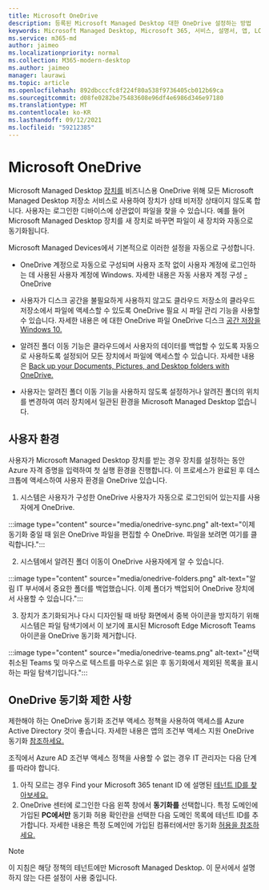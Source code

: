 ```yaml
---
title: Microsoft OneDrive
description: 등록된 Microsoft Managed Desktop 대한 OneDrive 설정하는 방법
keywords: Microsoft Managed Desktop, Microsoft 365, 서비스, 설명서, 앱, LOB 앱, LOB 앱
ms.service: m365-md
author: jaimeo
ms.localizationpriority: normal
ms.collection: M365-modern-desktop
ms.author: jaimeo
manager: laurawi
ms.topic: article
ms.openlocfilehash: 892dbcccfc8f224f80a538f9736405cb012b69ca
ms.sourcegitcommit: d08fe0282be75483608e96df4e6986d346e97180
ms.translationtype: MT
ms.contentlocale: ko-KR
ms.lasthandoff: 09/12/2021
ms.locfileid: "59212385"
---
```

# <a name="microsoft-onedrive"></a>Microsoft OneDrive

Microsoft Managed Desktop [장치를](/onedrive/plan-onedrive-enterprise) 비즈니스용 OneDrive 위해 모든 Microsoft Managed Desktop 저장소 서비스로 사용하여 장치가 상태 비저장 상태이지 않도록 합니다. 사용자는 로그인한 디바이스에 상관없이 파일을 찾을 수 있습니다. 예를 들어 Microsoft Managed Desktop 장치를 새 장치로 바꾸면 파일이 새 장치와 자동으로 동기화됩니다.

Microsoft Managed Devices에서 기본적으로 이러한 설정을 자동으로 구성합니다.

- OneDrive 계정으로 자동으로 구성되며 사용자 조작 없이 사용자 계정에 로그인하는 데 사용된 사용자 계정에 Windows. 자세한 내용은 자동 사용자 계정 구성 [-](/onedrive/use-silent-account-configuration) OneDrive

- 사용자가 디스크 공간을 불필요하게 사용하지 않고도 클라우드 저장소의 클라우드 저장소에서 파일에 액세스할 수 있도록 OneDrive 필요 시 파일 관리 기능을 사용할 수 있습니다. 자세한 내용은 에 대한 OneDrive 파일 OneDrive 디스크 [공간 저장을 Windows 10.](https://support.microsoft.com/office/save-disk-space-with-onedrive-files-on-demand-for-windows-10-0e6860d3-d9f3-4971-b321-7092438fb38e)

- 알려진 폴더 이동 기능은 클라우드에서 사용자의 데이터를 백업할 수 있도록 자동으로 사용하도록 설정되어 모든 장치에서 파일에 액세스할 수 있습니다. 자세한 내용은 [Back up your Documents, Pictures, and Desktop folders with OneDrive.](https://support.microsoft.com/office/back-up-your-documents-pictures-and-desktop-folders-with-onedrive-d61a7930-a6fb-4b95-b28a-6552e77c3057)

- 사용자는 알려진 폴더 이동 기능을 사용하지 않도록 설정하거나 알려진 폴더의 위치를 변경하여 여러 장치에서 일관된 환경을 Microsoft Managed Desktop 없습니다.

## <a name="user-experience"></a>사용자 환경

사용자가 Microsoft Managed Desktop 장치를 받는 경우 장치를 설정하는 동안 Azure 자격 증명을 입력하여 첫 실행 환경을 진행합니다. 이 프로세스가 완료된 후 데스크톱에 액세스하여 사용자 환경을 OneDrive 있습니다.

1. 시스템은 사용자가 구성한 OneDrive 사용자가 자동으로 로그인되어 있는지를 사용자에게 OneDrive.

:::image type="content" source="media/onedrive-sync.png" alt-text="이제 동기화 중일 때 읽은 OneDrive 파일을 편집할 수 OneDrive. 파일을 보려면 여기를 클릭합니다.":::

2. 시스템에서 알려진 폴더 이동이 OneDrive 사용자에게 알 수 있습니다.

:::image type="content" source="media/onedrive-folders.png" alt-text="알림 IT 부서에서 중요한 폴더를 백업했습니다. 이제 폴더가 백업되어 OneDrive 장치에서 사용할 수 있습니다.":::

3. 장치가 초기화되거나 다시 디자인될 때 바탕 화면에서 중복 아이콘을 방지하기 위해 시스템은 파일 탐색기에서 이 보기에 표시된 Microsoft Edge Microsoft Teams 아이콘을 OneDrive 동기화 제거합니다.

:::image type="content" source="media/onedrive-teams.png" alt-text="선택 취소된 Teams 및 마우스로 텍스트를 마우스로 읽은 후 동기화에서 제외된 목록을 표시하는 파일 탐색기입니다.":::


## <a name="onedrive-sync-restrictions"></a>OneDrive 동기화 제한 사항

제한해야 하는 OneDrive 동기화 조건부 액세스 정책을 사용하여 액세스를 Azure Active Directory 것이 좋습니다. 자세한 내용은 앱의 조건부 액세스 지원 OneDrive 동기화 [참조하세요.](/onedrive/enable-conditional-access)

조직에서 Azure AD 조건부 액세스 정책을 사용할 수 없는 경우 IT 관리자는 다음 단계를 따라야 합니다.

1. 아직 모르는 경우 Find your Microsoft 365 tenant ID 에 설명된 [테넌트 ID를 찾아보세요.](/onedrive/find-your-office-365-tenant-id)
2. OneDrive 센터에 로그인한 다음 왼쪽 창에서 **동기화를** 선택합니다. 특정 도메인에 가입된 **PC에서만** 동기화 허용 확인란을 선택한 다음 도메인 목록에 테넌트 ID를 추가합니다. 자세한 내용은 특정 도메인에 가입된 컴퓨터에서만 동기화 [허용을 참조하세요.](/onedrive/allow-syncing-only-on-specific-domains)

> [!NOTE]
> 이 지침은 해당 정책의 테넌트에만 Microsoft Managed Desktop. 이 문서에서 설명하지 않는 다른 설정이 사용 중입니다.